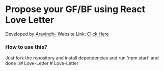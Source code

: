 # Propose your GF/BF using React Love Letter

Developed by [Aravindh-](https://www.instagram.com/mr._aravindh_/)
Website Link: [Click Here](https://react-love-letter.vercel.app)

### How to use this?
Just fork the repository and install dependencies and run 'npm start' and done :)#   L o v e - L e t t e r  
 #   L o v e - L e t t e r  
 